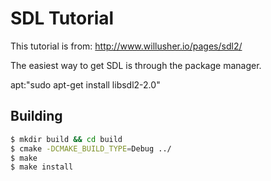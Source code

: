 # SDL Tutorial

This tutorial is from: http://www.willusher.io/pages/sdl2/

The easiest way to get SDL is through the package manager.

apt:"sudo apt-get install libsdl2-2.0"

## Building
```bash
$ mkdir build && cd build
$ cmake -DCMAKE_BUILD_TYPE=Debug ../
$ make
$ make install
```
